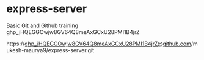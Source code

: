 # express-server
Basic Git and Github training 
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

https://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@github.com/mukesh-maurya9/express-server.git